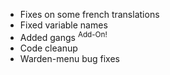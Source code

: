 - Fixes on some french translations
- Fixed variable names
- Added gangs <sup>Add-On!</sup>
- Code cleanup
- Warden-menu bug fixes